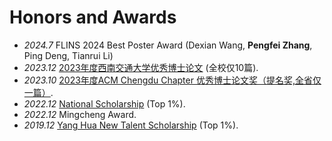 # <i class="fas fa-trophy"></i> Honors and Awards
- *2024.7* FLINS 2024 Best Poster Award (Dexian Wang, **Pengfei Zhang**, Ping Deng, Tianrui Li)
- *2023.12* [2023年度西南交通大学优秀博士论文](https://gsnews.swjtu.edu.cn/info/1063/7544.htm) (全校仅10篇).
- *2023.10* [2023年度ACM Chengdu Chapter 优秀博士论文奖（提名奖,全省仅一篇）](https://scai.swjtu.edu.cn/web/page-newsDetail.html?nid=f322517e-fe23-43e6-bfb9-824b1d8c4429).
- *2022.12* [National Scholarship](https://mp.weixin.qq.com/s?__biz=Mzg2ODYxNTk5MQ==&mid=2247488353&idx=1&sn=e2f3c8617ff265f2b16daeaa2cf17538&chksm=cea8c139f9df482f94ecb901d0ea9f3527c64710e11fcca306f495a17cfa9e056a0bceeddb33&mpshare=1&scene=23&srcid=1226L0NnJEVBw3kHzVFB1zd5&sharer_sharetime=1682323453861&sharer_shareid=939ab1fedcbce0a16f7f4f688f6d2956#rd) (Top 1%). 
- *2022.12* Mingcheng Award. 
- *2019.12* [Yang Hua New Talent Scholarship](https://sist.swjtu.edu.cn/attached/newsfile/20191012184121902888658243.pdf) (Top 1%).
